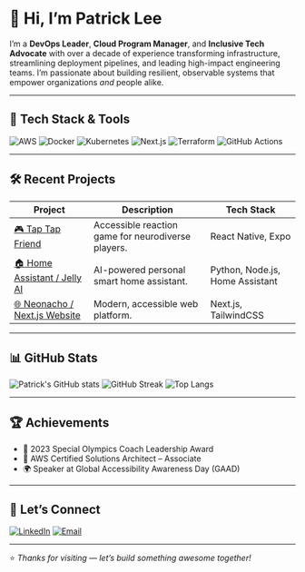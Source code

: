 # 👋 Hi, I’m Patrick Lee  

I’m a **DevOps Leader**, **Cloud Program Manager**, and **Inclusive Tech Advocate** with over a decade of experience transforming infrastructure, streamlining deployment pipelines, and leading high-impact engineering teams. I’m passionate about building resilient, observable systems that empower organizations *and* people alike.

---

## 🚀 Tech Stack & Tools
![AWS](https://img.shields.io/badge/AWS-FF9900?style=for-the-badge&logo=amazon-aws&logoColor=white)
![Docker](https://img.shields.io/badge/Docker-2496ED?style=for-the-badge&logo=docker&logoColor=white)
![Kubernetes](https://img.shields.io/badge/Kubernetes-326CE5?style=for-the-badge&logo=kubernetes&logoColor=white)
![Next.js](https://img.shields.io/badge/Next.js-000000?style=for-the-badge&logo=nextdotjs&logoColor=white)
![Terraform](https://img.shields.io/badge/Terraform-623CE4?style=for-the-badge&logo=terraform&logoColor=white)
![GitHub Actions](https://img.shields.io/badge/GitHub%20Actions-2088FF?style=for-the-badge&logo=github-actions&logoColor=white)

---

## 🛠 Recent Projects

| Project | Description | Tech Stack |
| ------- | ----------- | ---------- |
| [🎮 Tap Tap Friend](https://github.com/yourusername/tap-tap-friend) | Accessible reaction game for neurodiverse players. | React Native, Expo |
| [🏠 Home Assistant / Jelly AI](https://github.com/yourusername/home-assistant-jelly-ai) | AI-powered personal smart home assistant. | Python, Node.js, Home Assistant |
| [🌐 Neonacho / Next.js Website](https://github.com/yourusername/neonacho-nextjs) | Modern, accessible web platform. | Next.js, TailwindCSS |

---

## 📊 GitHub Stats
![Patrick's GitHub stats](https://github-readme-stats.vercel.app/api?username=panda0nion&show_icons=true&theme=tokyonight)
![GitHub Streak](https://github-readme-streak-stats.herokuapp.com/?user=panda0nion&theme=tokyonight)
![Top Langs](https://github-readme-stats.vercel.app/api/top-langs/?username=panda0nion&layout=compact&theme=tokyonight)

---

## 🏆 Achievements
- 🥇 2023 Special Olympics Coach Leadership Award
- 📜 AWS Certified Solutions Architect – Associate
- 🌍 Speaker at Global Accessibility Awareness Day (GAAD)

---

## 🤝 Let’s Connect
[![LinkedIn](https://img.shields.io/badge/LinkedIn-0A66C2?style=for-the-badge&logo=linkedin&logoColor=white)](https://linkedin.com/in/fixguy)
[![Email](https://img.shields.io/badge/Email-0078D4?style=for-the-badge&logo=microsoft-outlook&logoColor=white)](mailto:admin@neonacho.net)

---
⭐ *Thanks for visiting — let’s build something awesome together!*
